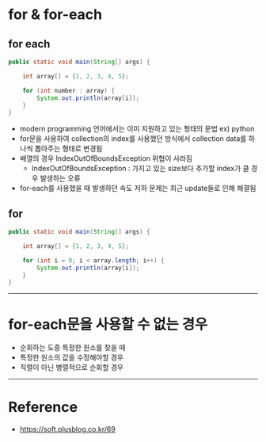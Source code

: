 # for & for-each

## for each

```java
public static void main(String[] args) {

    int array[] = {1, 2, 3, 4, 5};

    for (int number : array) {
        System.out.println(array[i]);
    }
}
```
- modern programming 언어에서는 이미 지원하고 있는 형태의 문법 ex) python
- for문을 사용하여 collection의 index를 사용했던 방식에서 collection data를 하나씩 뽑아주는 형태로 변경됨
- 배열의 경우 IndexOutOfBoundsException 위협이 사라짐
    - IndexOutOfBoundsException : 가지고 있는 size보다 추가할 index가 클 경우 발생하는 오류
- for-each를 사용했을 때 발생하던 속도 저하 문제는 최근 update들로 인해 해결됨

## for

```java
public static void main(String[] args) {

    int array[] = {1, 2, 3, 4, 5};

    for (int i = 0; i < array.length; i++) {
        System.out.println(array[i]);
    }
}
```

--- 

# for-each문을 사용할 수 없는 경우

- 순회하는 도중 특정한 원소를 찾을 때
- 특정한 원소의 값을 수정해야할 경우
- 직렬이 아닌 병렬적으로 순회할 경우

---

# Reference

- https://soft.plusblog.co.kr/69
